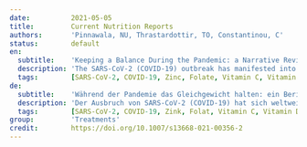 ```yaml
---
date:          2021-05-05
title:         Current Nutrition Reports
authors:       'Pinnawala, NU, Thrastardottir, TO, Constantinou, C'
status:        default
en:
  subtitle:    'Keeping a Balance During the Pandemic: a Narrative Review on the Important Role of Micronutrients in Preventing Infection and Reducing Complications of COVID-19'
  description: 'The SARS-CoV-2 (COVID-19) outbreak has manifested into a major public health concern across the globe, affecting particularly the most vulnerable population groups. Currently, there are various clinical trials being conducted to develop effective treatments. It is estimated that it could take one or more years before these drugs pass all safety tests and concrete results with regard to their effectiveness become available. In addition, despite the recent development of vaccines (licensed for use under conditional licenses) and the commencement of COVID-19 vaccination programs in several countries, there is still a need for safe and novel strategies that may reduce the symptomatology and/or prevent the severe complications associated with COVID-19. Natural compounds previously shown to have antiviral potential should be thoroughly considered and investigated for use in prophylactic treatment of COVID-19 due to their availability and safety. The current narrative review investigates whether there is evidence in the literature that supplementation with dietary minerals and vitamins may have a role in preventing infection with SARS-CoV-2 or in reducing COVID-19 symptomatology and disease progression. The current evidence from the literature supports that zinc and vitamin C have a potential in reducing the inflammatory response associated with SARS-CoV-2 while folate and vitamin D may have a role in antagonizing the entry of SARs-CoV-2 virus in host calls. Thus, further research should be conducted that could lead to the development of nutritional supplements involving natural and widely available compounds such as zinc, folate, vitamin C, and vitamin D. The latter could be an effective, safe, and inexpensive way to either prevent infection with SARS-CoV-2 and/or lessen the burden of COVID-19 disease.'
  tags:        [SARS-CoV-2, COVID-19, Zinc, Folate, Vitamin C, Vitamin D]
de:
  subtitle:    'Während der Pandemie das Gleichgewicht halten: ein Bericht über die wichtige Rolle von Mikronährstoffen bei der Verhütung von Infektionen und der Verringerung von Komplikationen bei COVID-19'
  description: 'Der Ausbruch von SARS-CoV-2 (COVID-19) hat sich weltweit zu einem großen Problem für die öffentliche Gesundheit entwickelt, von dem insbesondere die am stärksten gefährdeten Bevölkerungsgruppen betroffen sind. Derzeit werden verschiedene klinische Studien durchgeführt, um wirksame Behandlungen zu entwickeln. Schätzungsweise könnte es eines oder mehrere Jahre dauern, bis diese Medikamente alle Sicherheitstests bestanden haben und konkrete Ergebnisse hinsichtlich ihrer Wirksamkeit zur Verfügung stehen. Darüber hinaus besteht trotz der jüngsten Entwicklung von Impfstoffen (die im Rahmen von bedingten Lizenzen zugelassen sind) und des Beginns von COVID-19-Impfprogrammen in mehreren Ländern weiterhin Bedarf an sicheren und neuartigen Strategien, die die Symptomatik verringern und/oder die mit COVID-19 verbundenen schweren Komplikationen verhindern können. Naturstoffe, deren antivirales Potenzial bereits nachgewiesen wurde, sollten aufgrund ihrer Verfügbarkeit und Sicherheit für die prophylaktische Behandlung von COVID-19 gründlich in Betracht gezogen und untersucht werden. In der aktuellen Übersichtsarbeit wird untersucht, ob es in der Literatur Belege dafür gibt, dass eine Nahrungsergänzung mit Mineralien und Vitaminen eine Rolle bei der Prävention einer Infektion mit SARS-CoV-2 oder bei der Verringerung der COVID-19-Symptomatik und des Krankheitsverlaufs spielen könnte. Die derzeitigen Erkenntnisse aus der Literatur belegen, dass Zink und Vitamin C die mit SARS-CoV-2 verbundene Entzündungsreaktion verringern können, während Folat und Vitamin D eine Rolle bei der Bekämpfung des Eindringens des SARS-CoV-2-Virus in den Wirt spielen könnten. Daher sollten weitere Forschungsarbeiten durchgeführt werden, die zur Entwicklung von Nahrungsergänzungsmitteln führen könnten, die natürliche und weithin verfügbare Verbindungen wie Zink, Folat, Vitamin C und Vitamin D enthalten. Letzteres könnte eine wirksame, sichere und kostengünstige Möglichkeit sein, entweder einer Infektion mit SARS-CoV-2 vorzubeugen und/oder die Belastung durch die COVID-19-Erkrankung zu verringern.' 
  tags:        [SARS-CoV-2, COVID-19, Zink, Folat, Vitamin C, Vitamin D]
group:         'Treatments'
credit:        https://doi.org/10.1007/s13668-021-00356-2
---
```

